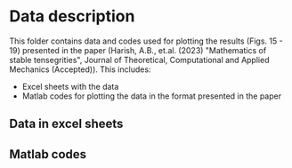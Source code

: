 # Data description

This folder contains data and codes used for plotting the results (Figs. 15 - 19) presented in the paper (Harish, A.B., et.al. (2023) "Mathematics of stable tensegrities", Journal of Theoretical, Computational and Applied Mechanics (Accepted)). This includes:

- Excel sheets with the data
- Matlab codes for plotting the data in the format presented in the paper

## Data in excel sheets


## Matlab codes